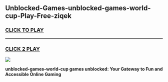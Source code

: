 
## Unblocked-Games-unblocked-games-world-cup-Play-Free-ziqek
<h3>
<a href="https://premium76.site?title=unblocked-games-world-cup&ref=18A1">CLICK TO PLAY</a></h3>
<hr>

<h3>
<a href="https://premium76.site?title=unblocked-games-world-cup&ref=18A1">CLICK 2 PLAY</a>
  
</h3>

<a href="https://premium76.site?title=unblocked-games-world-cup&ref=18A1"><img src="https://clearcache.store/games.png"></a>


**unblocked-games-world-cup games unblocked: Your Gateway to Fun and Accessible Online Gaming**
